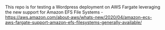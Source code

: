 This repo is for testing a Wordpress deployment on AWS Fargate leveraging the new support for Amazon EFS File Systems - https://aws.amazon.com/about-aws/whats-new/2020/04/amazon-ecs-aws-fargate-support-amazon-efs-filesystems-generally-available/
